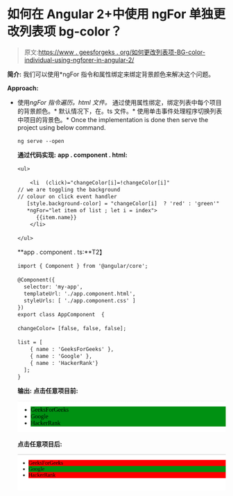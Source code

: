 # 如何在 Angular 2+中使用 ngFor 单独更改列表项 bg-color？

> 原文:[https://www . geesforgeks . org/如何更改列表项-BG-color-individual-using-ngforer-in-angular-2/](https://www.geeksforgeeks.org/how-to-change-the-list-item-bg-color-individually-using-ngfor-in-angular-2/)

**简介:**
我们可以使用*ngFor 指令和属性绑定来绑定背景颜色来解决这个问题。

**Approach:**

*   使用*ngFor 指令遍历。html 文件。*   通过使用属性绑定，绑定列表中每个项目的背景颜色。*   默认情况下，在。ts 文件。*   使用单击事件处理程序切换列表中项目的背景色。*   Once the implementation is done then serve the project using below command.

    ```
    ng serve --open
    ```

    **通过代码实现:**
    **app . component . html:**

    ```
    <ul>                        

        <li  (click)="changeColor[i]=!changeColor[i]"  
    // we are toggling the background 
    // colour on click event handler
       [style.background-color] = "changeColor[i]  ? 'red' : 'green'" 
       *ngFor="let item of list ; let i = index">
          {{item.name}}
        </li>

    </ul>
    ```

    **app . component . ts:**T2】

    ```
    import { Component } from '@angular/core';

    @Component({
      selector: 'my-app',
      templateUrl: './app.component.html',
      styleUrls: [ './app.component.css' ]
    })
    export class AppComponent  {

    changeColor= [false, false, false];

    list = [
        { name : 'GeeksForGeeks' },
        { name : 'Google' },
        { name : 'HackerRank'}
      ];
    }
    ```

    **输出:** **点击任意项目前:**

    ![](img/19385dd6ed727ca36e6f38a6a033968c.png)

    **点击任意项目后:**

    ![](img/cf2a728b71372f1177088c03d5862729.png)
